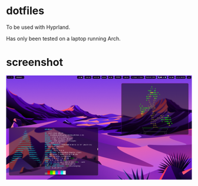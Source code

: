 # dotfiles
To be used with Hyprland.

Has only been tested on a laptop running Arch.

# screenshot

![screenshot of desktop](https://github.com/mikosak/dotfiles/blob/main/screenshot.png)


